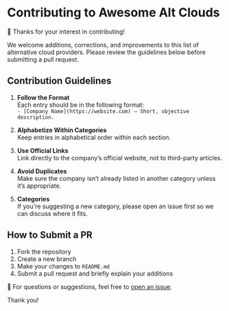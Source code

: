 
# Contributing to Awesome Alt Clouds

🎉 Thanks for your interest in contributing!

We welcome additions, corrections, and improvements to this list of alternative cloud providers. Please review the guidelines below before submitting a pull request.

## Contribution Guidelines

1. **Follow the Format**  
   Each entry should be in the following format:  
   `- [Company Name](https://website.com) – Short, objective description.`

2. **Alphabetize Within Categories**  
   Keep entries in alphabetical order within each section.

3. **Use Official Links**  
   Link directly to the company’s official website, not to third-party articles.

4. **Avoid Duplicates**  
   Make sure the company isn’t already listed in another category unless it’s appropriate.

5. **Categories**  
   If you're suggesting a new category, please open an issue first so we can discuss where it fits.

## How to Submit a PR

1. Fork the repository
2. Create a new branch
3. Make your changes to `README.md`
4. Submit a pull request and briefly explain your additions

💬 For questions or suggestions, feel free to [open an issue](https://github.com/yourusername/awesome-alt-clouds/issues).

Thank you!
